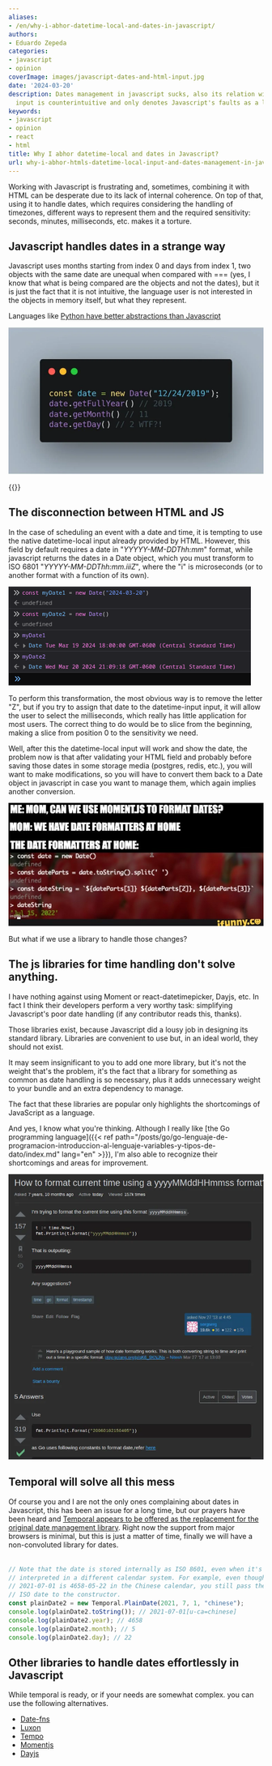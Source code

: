 ```yaml
---
aliases:
- /en/why-i-abhor-datetime-local-and-dates-in-javascript/
authors:
- Eduardo Zepeda
categories:
- javascript
- opinion
coverImage: images/javascript-dates-and-html-input.jpg
date: '2024-03-20'
description: Dates management in javascript sucks, also its relation with datetime-local
  input is counterintuitive and only denotes Javascript's faults as a language
keywords:
- javascript
- opinion
- react
- html
title: Why I abhor datetime-local and dates in Javascript?
url: why-i-abhor-htmls-datetime-local-input-and-dates-management-in-javascript
---
```


Working with Javascript is frustrating and, sometimes, combining it with HTML can be desperate due to its lack of internal coherence. On top of that, using it to handle dates, which requires considering the handling of timezones, different ways to represent them and the required sensitivity: seconds, minutes, milliseconds, etc. makes it a torture.

## Javascript handles dates in a strange way

Javascript uses months starting from index 0 and days from index 1, two objects with the same date are unequal when compared with === (yes, I know that what is being compared are the objects and not the dates), but it is just the fact that it is not intuitive, the language user is not interested in the objects in memory itself, but what they represent. 

Languages like [Python have better abstractions than Javascript](/en/javascript/python-vs-javascript-which-is-the-best-programming-language/)

![Javascript's date management is not intuitive](images/date-javascript.webp "Javascript's date management is not intuitive")

{{<ad>}}

## The disconnection between HTML and JS

In the case of scheduling an event with a date and time, it is tempting to use the native datetime-local input already provided by HTML. However, this field by default requires a date in "*YYYYY-MM-DDThh:mm*" format, while javascript returns the dates in a Date object, which you must transform to ISO 6801 "*YYYYY-MM-DDThh:mm.iiiZ*", where the "i" is microseconds (or to another format with a function of its own).

![Two object with the same date in Javascript aren't equal](images/two-dates-javascript.png "Javascript's abstraction when it comes to dates can be confusing")

To perform this transformation, the most obvious way is to remove the letter "Z", but if you try to assign that date to the datetime-input input, it will allow the user to select the milliseconds, which really has little application for most users. The correct thing to do would be to slice from the beginning, making a slice from position 0 to the sensitivity we need. 

Well, after this the datetime-local input will work and show the date, the problem now is that after validating your HTML field and probably before saving those dates in some storage media (postgres, redis, etc.), you will want to make modifications, so you will have to convert them back to a Date object in javascript in case you want to manage them, which again implies another conversion.

![A meme that with irony, makes fun of Javasript's date management](images/formatting-dates-in-javascript.jpg "Oh, mom! Not javascript again!")

But what if we use a library to handle those changes? 

## The js libraries for time handling don't solve anything.

I have nothing against using Moment or react-datetimepicker, Dayjs, etc. In fact I think their developers perform a very worthy task: simplifying Javascript's poor date handling (if any contributor reads this, thanks). 

Those libraries exist, because Javascript did a lousy job in designing its standard library. Libraries are convenient to use but, in an ideal world, they should not exist.

It may seem insignificant to you to add one more library, but it's not the weight that's the problem, it's the fact that a library for something as common as date handling is so necessary, plus it adds unnecessary weight to your bundle and an extra dependency to manage.

The fact that these libraries are popular only highlights the shortcomings of JavaScript as a language. 

And yes, I know what you're thinking. Although I really like [the Go programming language]({{< ref path="/posts/go/go-lenguaje-de-programacion-introduccion-al-lenguaje-variables-y-tipos-de-dato/index.md" lang="en" >}}), I'm also able to recognize their shortcomings and areas for improvement.

![Go date formatting is awful too](images/date_formatting_golang.webp "Go's date formatting, like Javascript's, is awful")

## Temporal will solve all this mess

Of course you and I are not the only ones complaining about dates in Javascript, this has been an issue for a long time, but our prayers have been heard and [Temporal appears to be offered as the replacement for the original date management library](https://developer.mozilla.org/en-US/docs/Web/JavaScript/Reference/Global_Objects/Temporal). Right now the support from major browsers is minimal, but this is just a matter of time, finally we will have a non-convoluted library for dates.

``` javascript

// Note that the date is stored internally as ISO 8601, even when it's
// interpreted in a different calendar system. For example, even though
// 2021-07-01 is 4658-05-22 in the Chinese calendar, you still pass the
// ISO date to the constructor.
const plainDate2 = new Temporal.PlainDate(2021, 7, 1, "chinese");
console.log(plainDate2.toString()); // 2021-07-01[u-ca=chinese]
console.log(plainDate2.year); // 4658
console.log(plainDate2.month); // 5
console.log(plainDate2.day); // 22
```

## Other libraries to handle dates effortlessly in Javascript

While temporal is ready, or if your needs are somewhat complex. you can use the following alternatives.

- [Date-fns](https://date-fns.org/#?)
- [Luxon](https://moment.github.io/luxon/#/#?)
- [Tempo](https://tempo.formkit.com/#?)
- [Momentjs](https://momentjs.com/#?)
- [Dayjs](https://day.js.org/#?)